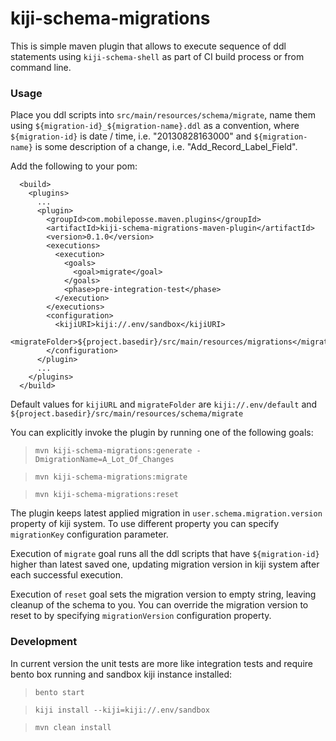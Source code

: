 kiji-schema-migrations
======================

This is simple maven plugin that allows to execute sequence of ddl statements using `kiji-schema-shell`
as part of CI build process or from command line.

### Usage
Place you ddl scripts into `src/main/resources/schema/migrate`, name them using `${migration-id}_${migration-name}.ddl`
as a convention, where `${migration-id}` is date / time, i.e. "20130828163000"
and `${migration-name}` is some description of a change, i.e. "Add_Record_Label_Field".

Add the following to your pom:

      <build>
        <plugins>
          ...
          <plugin>
            <groupId>com.mobileposse.maven.plugins</groupId>
            <artifactId>kiji-schema-migrations-maven-plugin</artifactId>
            <version>0.1.0</version>
            <executions>
              <execution>
                <goals>
                  <goal>migrate</goal>
                </goals>
                <phase>pre-integration-test</phase>
              </execution>
            </executions>
            <configuration>
              <kijiURI>kiji://.env/sandbox</kijiURI>
              <migrateFolder>${project.basedir}/src/main/resources/migrations</migrateFolder>
            </configuration>
          </plugin>
          ...
        </plugins>
      </build>

Default values for `kijiURL` and `migrateFolder` are `kiji://.env/default` and `${project.basedir}/src/main/resources/schema/migrate`

You can explicitly invoke the plugin by running one of the following goals:

> `mvn kiji-schema-migrations:generate -DmigrationName=A_Lot_Of_Changes`


> `mvn kiji-schema-migrations:migrate`


> `mvn kiji-schema-migrations:reset`

The plugin keeps latest applied migration in `user.schema.migration.version` property of kiji system.
To use different property you can specify `migrationKey` configuration parameter.

Execution of `migrate` goal runs all the ddl scripts that have `${migration-id}` higher than latest saved one,
updating migration version in kiji system after each successful execution.

Execution of `reset` goal sets the migration version to empty string, leaving cleanup of the schema to you.
You can override the migration version to reset to by specifying `migrationVersion` configuration property.

### Development

In current version the unit tests are more like integration tests and require bento box running and sandbox kiji instance installed:

> `bento start`

> `kiji install --kiji=kiji://.env/sandbox`

> `mvn clean install`


